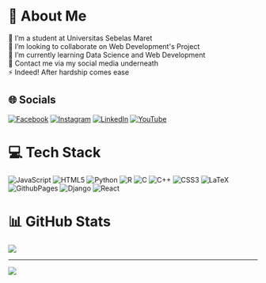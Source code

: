 # 💫 About Me
🔭 I’m a student at Universitas Sebelas Maret<br>👯 I’m looking to collaborate on Web Development's Project<br>🌱 I’m currently learning Data Science and Web Development<br>💬 Contact me via my social media underneath<br>⚡ Indeed! After hardship comes ease


## 🌐 Socials
[![Facebook](https://img.shields.io/badge/Facebook-%231877F2.svg?logo=Facebook&logoColor=white)](https://facebook.com/ivan.w.nugroho.73) [![Instagram](https://img.shields.io/badge/Instagram-%23E4405F.svg?logo=Instagram&logoColor=white)](https://instagram.com/ifwhy._) [![LinkedIn](https://img.shields.io/badge/LinkedIn-%230077B5.svg?logo=linkedin&logoColor=white)](https://linkedin.com/in/ivan-wahyu-nugroho-584ab0243) [![YouTube](https://img.shields.io/badge/YouTube-%23FF0000.svg?logo=YouTube&logoColor=white)](https://youtube.com/@UCcwegIMYWYJfRnXV2fzjgsA) 

# 💻 Tech Stack
![JavaScript](https://img.shields.io/badge/javascript-%23323330.svg?style=for-the-badge&logo=javascript&logoColor=%23F7DF1E) ![HTML5](https://img.shields.io/badge/html5-%23E34F26.svg?style=for-the-badge&logo=html5&logoColor=white) ![Python](https://img.shields.io/badge/python-3670A0?style=for-the-badge&logo=python&logoColor=ffdd54) ![R](https://img.shields.io/badge/r-%23276DC3.svg?style=for-the-badge&logo=r&logoColor=white) ![C](https://img.shields.io/badge/c-%2300599C.svg?style=for-the-badge&logo=c&logoColor=white) ![C++](https://img.shields.io/badge/c++-%2300599C.svg?style=for-the-badge&logo=c%2B%2B&logoColor=white) ![CSS3](https://img.shields.io/badge/css3-%231572B6.svg?style=for-the-badge&logo=css3&logoColor=white) ![LaTeX](https://img.shields.io/badge/latex-%23008080.svg?style=for-the-badge&logo=latex&logoColor=white) ![GithubPages](https://img.shields.io/badge/github%20pages-121013?style=for-the-badge&logo=github&logoColor=white) ![Django](https://img.shields.io/badge/django-%23092E20.svg?style=for-the-badge&logo=django&logoColor=white) ![React](https://img.shields.io/badge/react-%2320232a.svg?style=for-the-badge&logo=react&logoColor=%2361DAFB)

# 📊 GitHub Stats
![](https://github-readme-stats.vercel.app/api/top-langs/?username=ifwhy&theme=neon&hide_border=false&include_all_commits=true&count_private=false&layout=compact)

---
[![](https://visitcount.itsvg.in/api?id=ifwhy&icon=1&color=10)](https://visitcount.itsvg.in)

<!-- Proudly created with GPRM ( https://gprm.itsvg.in ) -->
